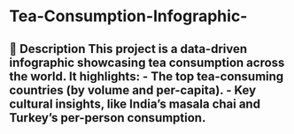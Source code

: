 # Tea-Consumption-Infographic-
## 📖 Description This project is a **data-driven infographic** showcasing tea consumption across the world.   It highlights: - The top tea-consuming countries (by volume and per-capita).   - Key cultural insights, like India’s masala chai and Turkey’s per-person consumption.    
